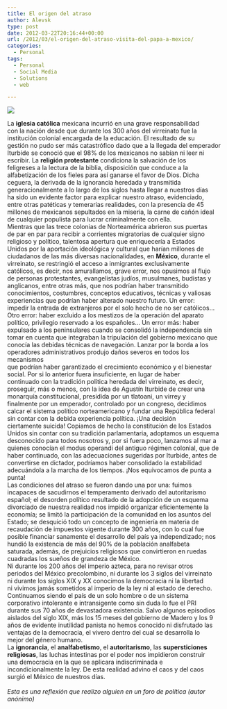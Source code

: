 ```yaml
---
title: El origen del atraso
author: Alevsk
type: post
date: 2012-03-22T20:16:44+00:00
url: /2012/03/el-origen-del-atraso-visita-del-papa-a-mexico/
categories:
  - Personal
tags:
  - Personal
  - Social Media
  - Solutions
  - web

---
```

[![](/images/bandera_mexico.jpg)](http://www.alevsk.com/2012/03/el-origen-del-atraso-visita-del-papa-a-mexico/bandera_mexico/)

La <strong>iglesia católica</strong> mexicana incurrió en una grave responsabilidad<br/> con la nación desde que durante los 300 años del virreinato fue la<br/> institución colonial encargada de la educación. El resultado de su<br/> gestión no pudo ser más catastrófico dado que a la llegada del emperador<br/> Iturbide se conoció que el 98% de los mexicanos no sabían ni leer ni<br/> escribir. La <strong>religión protestante</strong> condiciona la salvación de los<br/> feligreses a la lectura de la biblia, disposición que conduce a la<br/> alfabetización de los fieles para así ganarse el favor de Dios. Dicha<br/> ceguera, la derivada de la ignorancia heredada y transmitida<br/> generacionalmente a lo largo de los siglos hasta llegar a nuestros días<br/> ha sido un evidente factor para explicar nuestro atraso, evidenciado,<br/> entre otras patéticas y temerarias realidades, con la presencia de 45<br/> millones de mexicanos sepultados en la miseria, la carne de cañón ideal<br/> de cualquier populista para lucrar criminalmente con ella.<br/> Mientras que las trece colonias de Norteamérica abrieron sus puertas<br/> de par en par para recibir a corrientes migratorias de cualquier signo<br/> religioso y político, talentosa apertura que enriquecería a Estados<br/> Unidos por la aportación ideológica y cultural que harían millones de<br/> ciudadanos de las más diversas nacionalidades, en <strong>México</strong>, durante el<br/> virreinato, se restringió el acceso a inmigrantes exclusivamente<br/> católicos, es decir, nos amurallamos, grave error, nos opusimos al flujo<br/> de personas protestantes, evangelistas judíos, musulmanes, budistas y<br/> anglicanos, entre otras más, que nos podrían haber transmitido<br/> conocimientos, costumbres, conceptos educativos, técnicas y valiosas<br/> experiencias que podrían haber alterado nuestro futuro. Un error:<br/> impedir la entrada de extranjeros por el solo hecho de no ser católicos…<br/> Otro error: haber excluido a los mestizos de la operación del aparato<br/> político, privilegio reservado a los españoles… Un error más: haber<br/> expulsado a los peninsulares cuando se consolidó la independencia sin<br/> tomar en cuenta que integraban la tripulación del gobierno mexicano que<br/> conocía las debidas técnicas de navegación. Lanzar por la borda a los<br/> operadores administrativos produjo daños severos en todos los mecanismos<br/> que podrían haber garantizado el crecimiento económico y el bienestar<br/> social. Por si lo anterior fuera insuficiente, en lugar de haber<br/> continuado con la tradición política heredada del virreinato, es decir,<br/> proseguir, más o menos, con la idea de Agustín Iturbide de crear una<br/> monarquía constitucional, presidida por un tlatoani, un virrey y<br/> finalmente por un emperador, controlado por un congreso, decidimos<br/> calcar el sistema político norteamericano y fundar una República federal<br/> sin contar con la debida experiencia política. ¡Una decisión<br/> ciertamente suicida! Copiamos de hecho la constitución de los Estados<br/> Unidos sin contar con su tradición parlamentaria, adoptamos un esquema<br/> desconocido para todos nosotros y, por si fuera poco, lanzamos al mar a<br/> quienes conocían el modus operandi del antiguo régimen colonial, que de<br/> haber continuado, con las adecuaciones sugeridas por Iturbide, antes de<br/> convertirse en dictador, podríamos haber consolidado la estabilidad<br/> adecuándola a la marcha de los tiempos. ¡Nos equivocamos de punta a<br/> punta!<br/> Las condiciones del atraso se fueron dando una por una: fuimos<br/> incapaces de sacudirnos el temperamento derivado del autoritarismo<br/> español; el desorden político resultado de la adopción de un esquema<br/> divorciado de nuestra realidad nos impidió organizar eficientemente la<br/> economía; se limitó la participación de la comunidad en los asuntos del<br/> Estado; se desquició todo un concepto de ingeniería en materia de<br/> recaudación de impuestos vigente durante 300 años, con lo cual fue<br/> posible financiar sanamente el desarrollo del país ya independizado; nos<br/> hundió la existencia de más del 90% de la población analfabeta<br/> saturada, además, de prejuicios religiosos que convirtieron en ruedas<br/> cuadradas los sueños de grandeza de México.<br/> Ni durante los 200 años del imperio azteca, para no revisar otros<br/> periodos del México precolombino, ni durante los 3 siglos del virreinato<br/> ni durante los siglos XIX y XX conocimos la democracia ni la libertad<br/> ni vivimos jamás sometidos al imperio de la ley ni al estado de derecho.<br/> Continuamos siendo el país de un solo hombre o de un sistema<br/> corporativo intolerante e intransigente como sin duda lo fue el PRI<br/> durante sus 70 años de devastadora existencia. Salvo algunos episodios<br/> aislados del siglo XIX, más los 15 meses del gobierno de Madero y los 9<br/> años de evidente inutilidad panista no hemos conocido ni disfrutado las<br/> ventajas de la democracia, el vivero dentro del cual se desarrolla lo<br/> mejor del género humano.<br/> La <strong>ignorancia</strong>, el <strong>analfabetismo</strong>, el <strong>autoritarismo</strong>, las <strong>supersticiones<br/> religiosas</strong>, las luchas intestinas por el poder nos impidieron construir<br/> una democracia en la que se aplicara indiscriminada e<br/> incondicionalmente la ley. De esta realidad advino el caos y del caos<br/> surgió el México de nuestros días.<br/> <br/> <em>Esta es una reflexión que realizo alguien en un foro de política (autor anónimo)</em>